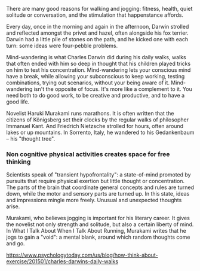 There are many good reasons for walking and jogging: fitness, health, quiet solitude or conversation, and the stimulation that happenstance affords.  

Every day, once in the morning and again in the afternoon, Darwin strolled and reflected amongst the privet and hazel, often alongside his fox terrier. Darwin had a little pile of stones on the path, and he kicked one with each turn: some ideas were four-pebble problems.

Mind-wandering is what Charles Darwin did during his daily walks, walks that often ended with him so deep in thought that his children played tricks on him to test his concentration. Mind-wandering lets your conscious mind have a break, while allowing your subconscious to keep working, testing combinations, trying out scenarios, without your being aware of it. Mind-wandering isn't the opposite of focus. It's more like a complement to it. You need both to do good work, to be creative and productive, and to have a good life.

Novelist Haruki Murakami runs marathons. It is often written that the citizens of Königsberg set their clocks by the regular walks of philosopher Immanuel Kant. And Friedrich Nietzsche strolled for hours, often around lakes or up mountains. In Sorrento, Italy, he wandered to his Gedankenbaum – his "thought tree". 

### Non cognitive physical activities creates space for free thinking
Scientists speak of "transient hypofrontality": a state-of-mind promoted by pursuits that require physical exertion but little thought or concentration. The parts of the brain that coordinate general concepts and rules are turned down, while the motor and sensory parts are turned up. In this state, ideas and impressions mingle more freely. Unusual and unexpected thoughts arise.


Murakami, who believes jogging is important for his literary career. It gives the novelist not only strength and solitude, but also a certain liberty of mind. In What I Talk About When I Talk About Running, Murakami writes that he jogs to gain a "void": a mental blank, around which random thoughts come and go.  

https://www.psychologytoday.com/us/blog/how-think-about-exercise/201501/charles-darwins-daily-walks
